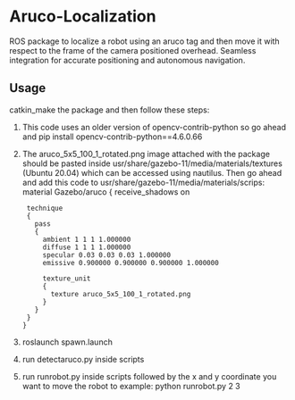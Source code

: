# Aruco-Localization

ROS package to localize a robot using an aruco tag and then move it with respect to the frame of the camera positioned overhead.
Seamless integration for accurate positioning and autonomous navigation.

## Usage
catkin_make the package and then follow these steps:

1. This code uses an older version of opencv-contrib-python so go ahead and
   pip install opencv-contrib-python==4.6.0.66

2. The aruco_5x5_100_1_rotated.png image attached with the package should be pasted inside usr/share/gazebo-11/media/materials/textures (Ubuntu 20.04) which can be accessed using nautilus.
   Then go ahead and add this code to usr/share/gazebo-11/media/materials/scrips:
    material Gazebo/aruco
      {
        receive_shadows on
      
        technique
        {
          pass
          {
            ambient 1 1 1 1.000000
            diffuse 1 1 1 1.000000
            specular 0.03 0.03 0.03 1.000000 
            emissive 0.900000 0.900000 0.900000 1.000000
      
            texture_unit
            {
              texture aruco_5x5_100_1_rotated.png
            }
          }
        }
       }

3. roslaunch spawn.launch
4. run detectaruco.py inside scripts
5. run runrobot.py inside scripts followed by the x and y coordinate you want to move the robot to
   example: python runrobot.py 2 3

  
  
